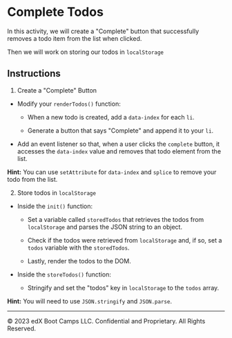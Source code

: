 # Complete Todos

In this activity, we will create a "Complete" button that successfully removes a todo item from the list when clicked.

Then we will work on storing our todos in `localStorage`

## Instructions

1. Create a "Complete" Button

* Modify your `renderTodos()` function:

  * When a new todo is created, add a `data-index` for each `li`.

  * Generate a button that says "Complete" and append it to your `li`.

* Add an event listener so that, when a user clicks the `complete` button, it accesses the `data-index` value and removes that todo element from the list.

**Hint:** You can use `setAttribute` for `data-index` and `splice` to remove your todo from the list.

2. Store todos in `localStorage`

* Inside the `init()` function:

  * Set a variable called `storedTodos` that retrieves the todos from `localStorage` and parses the JSON string to an object.

  * Check if the todos were retrieved from `localStorage` and, if so, set a `todos` variable with the `storedTodos`.

  * Lastly, render the todos to the DOM.

* Inside the `storeTodos()` function:

  * Stringify and set the "todos" key in `localStorage` to the `todos` array.

**Hint:** You will need to use `JSON.stringify` and `JSON.parse`.

---

© 2023 edX Boot Camps LLC. Confidential and Proprietary. All Rights Reserved.
